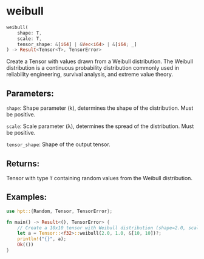 # weibull
```rust
weibull(
    shape: T,
    scale: T,
    tensor_shape: &[i64] | &Vec<i64> | &[i64; _]
) -> Result<Tensor<T>, TensorError>
```
Create a Tensor with values drawn from a Weibull distribution. The Weibull distribution is a continuous probability distribution commonly used in reliability engineering, survival analysis, and extreme value theory.

## Parameters:
`shape`: Shape parameter (k), determines the shape of the distribution. Must be positive.

`scale`: Scale parameter (λ), determines the spread of the distribution. Must be positive.

`tensor_shape`: Shape of the output tensor.

## Returns:
Tensor with type `T` containing random values from the Weibull distribution.

## Examples:
```rust
use hpt::{Random, Tensor, TensorError};

fn main() -> Result<(), TensorError> {
    // Create a 10x10 tensor with Weibull distribution (shape=2.0, scale=1.0)
    let a = Tensor::<f32>::weibull(2.0, 1.0, &[10, 10])?;
    println!("{}", a);
    Ok(())
}
```
